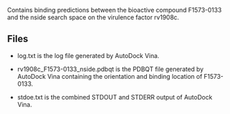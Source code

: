 Contains binding predictions between the bioactive compound F1573-0133 and the nside search space on the virulence factor rv1908c.

## Files

- log.txt is the log file generated by AutoDock Vina.

- rv1908c_F1573-0133_nside.pdbqt is the PDBQT file generated by AutoDock Vina containing the orientation and binding location of F1573-0133.

- stdoe.txt is the combined STDOUT and STDERR output of AutoDock Vina.

